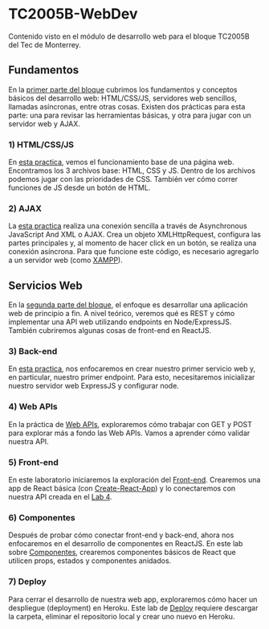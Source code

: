 # TC2005B-WebDev
Contenido visto en el módulo de desarrollo web para el bloque TC2005B del Tec de Monterrey.

## Fundamentos
En la [primer parte del bloque](Fundamentos) cubrimos los fundamentos y conceptos básicos del desarrollo web: HTML/CSS/JS, servidores web sencillos, llamadas asíncronas, entre otras cosas. Existen dos prácticas para esta parte: una para revisar las herramientas básicas, y otra para jugar con un servidor web y AJAX.

### 1) HTML/CSS/JS
En [esta practica](Fundamentos/Lab1-HTML-CSS-JS/), vemos el funcionamiento base de una página web. Encontramos los 3 archivos base: HTML, CSS y JS. Dentro de los archivos podemos jugar con las prioridades de CSS. También ver cómo correr funciones de JS desde un botón de HTML.


### 2) AJAX
La [esta practica](Fundamentos/Lab2-AJAX/) realiza una conexión sencilla a través de Asynchronous JavaScript And XML o AJAX. Crea un objeto XMLHttpRequest, configura las partes principales y, al momento de hacer click en un botón, se realiza una conexión asíncrona. Para que funcione este código, es necesario agregarlo a un servidor web (como [XAMPP](https://www.apachefriends.org)).


## Servicios Web
En la [segunda parte del bloque](Servicios-Web), el enfoque es desarrollar una aplicación web de principio a fin. A nivel teórico, veremos qué es REST y cómo implementar una API web utilizando endpoints en Node/ExpressJS. También cubriremos algunas cosas de front-end en ReactJS.

### 3) Back-end
En [esta practica](Servicios-Web/Lab3-Back-end/), nos enfocaremos en crear nuestro primer servicio web y, en particular, nuestro primer endpoint. Para esto, necesitaremos inicializar nuestro servidor web ExpressJS y configurar node.

### 4) Web APIs
En la práctica de [Web APIs](Servicios-Web/Lab4-Web-APIs/), exploraremos cómo trabajar con GET y POST para explorar más a fondo las Web APIs. Vamos a aprender cómo validar nuestra API.

### 5) Front-end
En este laboratorio iniciaremos la exploración del [Front-end](Servicios-Web/Lab5-Front-end/). Crearemos una app de React básica (con [Create-React-App](https://create-react-app.dev)) y lo conectaremos con nuestra API creada en el [Lab 4](Servicios-Web/Lab4-Web-APIs/).

### 6) Componentes
Después de probar cómo conectar front-end y back-end, ahora nos enfocaremos en el desarrollo de componentes en ReactJS. En este lab sobre [Componentes](Servicios-Web/Lab6-Componentes/), crearemos componentes básicos de React que utilicen props, estados y componentes anidados.

### 7) Deploy
Para cerrar el desarrollo de nuestra web app, exploraremos cómo hacer un despliegue (deployment) en Heroku. Este lab de [Deploy](Servicios-Web/Lab7-Deploy/) requiere descargar la carpeta, eliminar el repositorio local y crear uno nuevo en Heroku.
